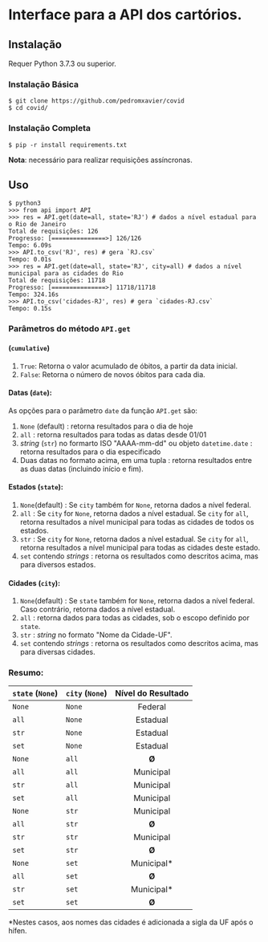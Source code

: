 # Interface para a API dos cartórios.

## Instalação
Requer Python 3.7.3 ou superior.

### Instalação Básica
```
$ git clone https://github.com/pedromxavier/covid
$ cd covid/
```

### Instalação Completa
```
$ pip -r install requirements.txt
```
**Nota**: necessário para realizar requisições assíncronas.

## Uso

```
$ python3
>>> from api import API
>>> res = API.get(date=all, state='RJ') # dados a nível estadual para o Rio de Janeiro
Total de requisições: 126
Progresso: [===============>] 126/126      
Tempo: 6.09s
>>> API.to_csv('RJ', res) # gera `RJ.csv`
Tempo: 0.01s
>>> res = API.get(date=all, state='RJ', city=all) # dados a nível municipal para as cidades do Rio
Total de requisições: 11718
Progresso: [===============>] 11718/11718      
Tempo: 324.16s
>>> API.to_csv('cidades-RJ', res) # gera `cidades-RJ.csv`
Tempo: 0.15s
```
### Parâmetros do método `API.get`
#### (`cumulative`)
1. `True`: Retorna o valor acumulado de óbitos, a partir da data inicial.
2. `False`: Retorna o número de novos óbitos para cada dia.

#### Datas (`date`):
As opções para o parâmetro `date` da função `API.get` são:
1. `None` (default) : retorna resultados para o dia de hoje
2. `all` : retorna resultados para todas as datas desde 01/01
3. _string_ (`str`) no formarto ISO "AAAA-mm-dd" ou objeto `datetime.date` : retorna resultados para o dia especificado
4. Duas datas no formato acima, em uma tupla : retorna resultados entre as duas datas (incluindo início e fim).

#### Estados (`state`):
1. `None`(default) : Se `city` também for `None`, retorna dados a nível federal.
2. `all` : Se `city` for `None`, retorna dados a nível estadual. Se `city` for `all`, retorna resultados a nível municipal para todas as cidades de todos os estados.
3. `str` : Se `city` for `None`, retorna dados a nível estadual. Se `city` for `all`, retorna resultados a nível municipal para todas as cidades deste estado.
4. `set` contendo _strings_ : retorna os resultados como descritos acima, mas para diversos estados.

#### Cidades (`city`):
1. `None`(default) : Se `state` também for `None`, retorna dados a nível federal. Caso contrário, retorna dados a nível estadual.
2. `all` : retorna dados para todas as cidades, sob o escopo definido por `state`.
3. `str` : _string_ no formato "Nome da Cidade-UF".
4. `set` contendo _strings_ : retorna os resultados como descritos acima, mas para diversas cidades.

### Resumo:
| `state` (`None`) |`city` (`None`)| Nível do Resultado |
| ---------------- | ------------- |:------------------:|
| `None`           | `None`        | Federal            |
| `all`            | `None`        | Estadual           |
| `str`            | `None`        | Estadual           |
| `set`            | `None`        | Estadual           |
| `None`           | `all`         | **Ø**              |
| `all`            | `all`         | Municipal          |
| `str`            | `all`         | Municipal          |
| `set`            | `all`         | Municipal          |
| `None`           | `str`         | Municipal          |
| `all`            | `str`         | **Ø**              |
| `str`            | `str`         | Municipal          |
| `set`            | `str`         | **Ø**              |
| `None`           | `set`         | Municipal*         |
| `all`            | `set`         | **Ø**              |
| `str`            | `set`         | Municipal*         |
| `set`            | `set`         | **Ø**              |

*Nestes casos, aos nomes das cidades é adicionada a sigla da UF após o hífen.

